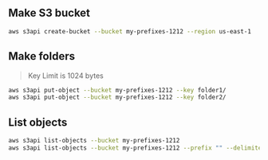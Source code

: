 ## Make S3 bucket

```sh
aws s3api create-bucket --bucket my-prefixes-1212 --region us-east-1
```

## Make folders

> Key Limit is 1024 bytes

```sh
aws s3api put-object --bucket my-prefixes-1212 --key folder1/
aws s3api put-object --bucket my-prefixes-1212 --key folder2/
```

## List objects

```sh
aws s3api list-objects --bucket my-prefixes-1212
aws s3api list-objects --bucket my-prefixes-1212 --prefix "" --delimiter "/"
```

